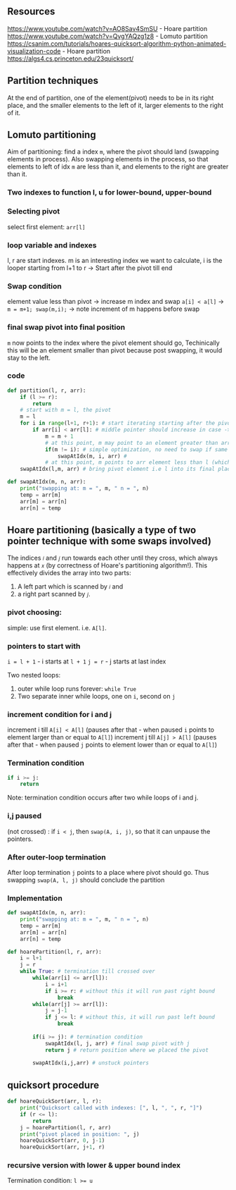 
## Resources

https://www.youtube.com/watch?v=AO8Sav4SmSU - Hoare partition
https://www.youtube.com/watch?v=QvgYAQzg1z8 - Lomuto partition
https://csanim.com/tutorials/hoares-quicksort-algorithm-python-animated-visualization-code - Hoare partition
https://algs4.cs.princeton.edu/23quicksort/

## Partition techniques

At the end of partition, one of the element(pivot) needs to be in its right place,
and the smaller elements to the left of it, larger elements to the right of it.

## Lomuto partitioning

Aim of partitioning:
find a index `m`, where the pivot should land (swapping elements in process). 
Also swapping elements in the process, 
so that elements to left of idx `m` are less than it, 
and elements to the right are greater than it.

### Two indexes to function l, u for lower-bound, upper-bound

### Selecting pivot

select first element: `arr[l]`

### loop variable and indexes
l, r are start indexes.
m is an interesting index we want to calculate,
i is the looper starting from l+1 to r -> Start after the pivot till end

### Swap condition

element value less than pivot -> increase m index and swap
`a[i] < a[l]` -> `m = m+1; swap(m,i);` -> note increment of m happens before swap

### final swap pivot into final position

`m` now points to the index where the pivot element should go, 
Techinically this will be an element smaller than pivot because post swapping,
it would stay to the left.

### code

```py
def partition(l, r, arr):
    if (l >= r):
        return
    # start with m = l, the pivot
    m = l
    for i in range(l+1, r+1): # start iterating starting after the pivot
        if arr[i] < arr[l]: # middle pointer should increase in case -> item is less than pivot
            m = m + 1 
            # at this point, m may point to an element greater than arr[l]
            if(m != i): # simple optimization, no need to swap if same idx
                swapAtIdx(m, i, arr) # 
            # at this point, m points to arr element less than l (which came from idx i)
    swapAtIdx(l,m, arr) # bring pivot element i.e l into its final place in sorted arr

def swapAtIdx(m, n, arr):
    print("swapping at: m = ", m, " n = ", n)
    temp = arr[m]
    arr[m] = arr[n]
    arr[n] = temp
```

## Hoare partitioning (basically a type of two pointer technique with some swaps involved)

The indices `𝑖` and `𝑗` run towards each other until they cross, 
which always happens at `𝑥` (by correctness of Hoare's partitioning algorithm!). 
This effectively divides the array into two parts: 
1. A left part which is scanned by `𝑖` and 
2. a right part scanned by `𝑗`.

### pivot choosing:

simple: use first element. i.e. `A[l]`.

### pointers to start with

`i = l + 1` - i starts at `l + 1`
`j = r` - j starts at last index

Two nested loops:
1. outer while loop runs forever: `while True`
2. Two separate inner while loops, one on `i`, second on `j`

### increment condition for i and j

increment i till `A[i] < A[l]` (pauses after that - when paused `i` points to element larger than or equal to `A[l]`)
increment j till `A[j] > A[l]` (pauses after that - when paused `j` points to element lower than or equal to `A[l]`)

### Termination condition
```py
if i >= j: 
    return
```

Note: termination condition occurs after two  while loops of i and j.

### i,j paused

(not crossed) : if `i < j`, then `swap(A, i, j)`, so that it can unpause the pointers.

### After outer-loop termination

After loop termination `j` points to a place where pivot should go.
Thus swapping `swap(A, l, j)` should conclude the partition

### Implementation

```py
def swapAtIdx(m, n, arr):
    print("swapping at: m = ", m, " n = ", n)
    temp = arr[m]
    arr[m] = arr[n]
    arr[n] = temp

def hoarePartition(l, r, arr):
    i = l+1
    j = r
    while True: # termination till crossed over
        while(arr[i] <= arr[l]):
            i = i+1
            if i >= r: # without this it will run past right bound
                break
        while(arr[j] >= arr[l]):
            j = j-1
            if j <= l: # without this, it will run past left bound
                break
        
        if(i >= j): # termination condition
            swapAtIdx(l, j, arr) # final swap pivot with j
            return j # return position where we placed the pivot
        
        swapAtIdx(i,j,arr) # unstuck pointers
```

## quicksort procedure

```py
def hoareQuickSort(arr, l, r):
    print("Quicksort called with indexes: [", l, ", ", r, "]")
    if (r <= l):
        return
    j = hoarePartition(l, r, arr)
    print("pivot placed in position: ", j)
    hoareQuickSort(arr, 0, j-1)
    hoareQuickSort(arr, j+1, r)
```

### recursive version with lower & upper bound index

Termination condition: `l >= u`
```py

```
